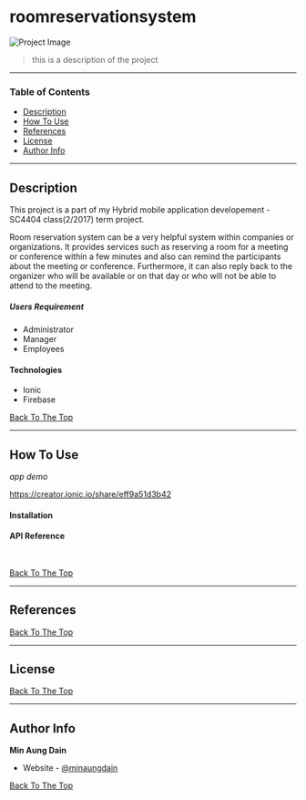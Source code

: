 # roomreservationsystem

![Project Image](project-image-url)

> this is a description of the project

---

### Table of Contents

- [Description](#description)
- [How To Use](#how-to-use)
- [References](#references)
- [License](#license)
- [Author Info](#author-info)

---

## Description
This project is a part of my Hybrid mobile application developement -SC4404 class(2/2017) term project.

Room reservation system can be a very helpful system within companies or organizations. It provides services such as reserving a room for a meeting or conference within a few minutes and also can remind the participants about the meeting or conference. Furthermore, it can also reply back to the organizer who will be available or on that day or who will not be able to attend to the meeting.

##### Users Requirement
-	Administrator
-	Manager
-	Employees


#### Technologies

- Ionic
- Firebase

[Back To The Top](#readme.md)

---

## How To Use
*app demo*

 https://creator.ionic.io/share/eff9a51d3b42
#### Installation



#### API Reference

```html
  
```
[Back To The Top](#read-me-template)

---

## References
[Back To The Top](#read-me-template)

---

## License


[Back To The Top](#read-me-template)

---

## Author Info
__Min Aung Dain__

- Website - [@minaungdain](https://github.com/minaungdain/roomreservationsystem)

[Back To The Top](#read-me-template)
